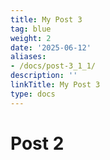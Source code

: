 ```yaml
---
title: My Post 3
tag: blue
weight: 2
date: '2025-06-12'
aliases:
- /docs/post-3_1_1/
description: ''
linkTitle: My Post 3
type: docs
---
```


# Post 2
